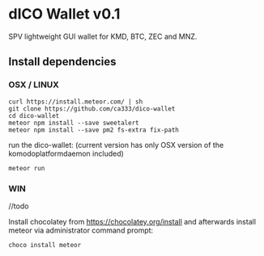 # dICO Wallet v0.1

SPV lightweight GUI wallet for KMD, BTC, ZEC and MNZ. 


## Install dependencies

### OSX / LINUX

```
curl https://install.meteor.com/ | sh
git clone https://github.com/ca333/dico-wallet
cd dico-wallet
meteor npm install --save sweetalert 
meteor npm install --save pm2 fs-extra fix-path
```

run the dico-wallet: (current version has only OSX version of the komodoplatformdaemon included)
```
meteor run
```


### WIN
//todo 

Install chocolatey from https://chocolatey.org/install and afterwards install meteor via administrator command prompt:

`choco install meteor`

